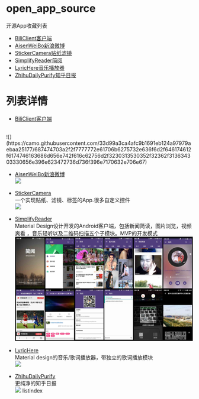 # open_app_source
开源App收藏列表
- [BiliClient客户端](#listindex)
- [AisenWeiBo新浪微博](https://github.com/wangdan/AisenWeiBo)
- [StickerCamera贴纸滤镜](https://github.com/Skykai521/StickerCamera)
- [SimplifyReader简阅](https://github.com/SkillCollege/SimplifyReader)
- [LyricHere音乐播放器](https://github.com/SkillCollege/SimplifyReader)
- [ZhihuDailyPurify知乎日报](https://github.com/izzyleung/ZhihuDailyPurify)




# 列表详情

- [BiliClient客户端](https://github.com/android-cjj/BiliClient)<br/>
<br/>
![](https://camo.githubusercontent.com/33d99a3ca4afc9b1691eb124a97979aebaa25177/687474703a2f2f7777772e61706b6275732e636f6d2f646174612f6174746163686d656e742f616c62756d2f3230313530352f32362f313634303330656e396e623472736d736f396e7170632e706e67)

- [AisenWeiBo新浪微博](https://github.com/wangdan/AisenWeiBo)<br/>
  ![](https://raw.githubusercontent.com/wangdan/AisenWeibo/master/resource/aisen1.gif)

- [StickerCamera](https://github.com/Skykai521/StickerCamera)<br/>
  一个实现贴纸、滤镜、标签的App.很多自定义控件<br/>
  ![](https://github.com/Skykai521/StickerCamera/blob/master/screenshot/Screenshot_01.gif)

- [SimplifyReader](https://github.com/SkillCollege/SimplifyReader)<br/>
  Material Design设计开发的Android客户端，包括新闻简读，图片浏览，视频爽看 ，音乐轻听以及二维码扫描五个子模块。MVP的开发模式<br/>
  ![](https://raw.githubusercontent.com/SkillCollege/server/master/SimplifyReader/images/all_in_one.jpg)

- [LyricHere](https://github.com/SkillCollege/SimplifyReader)<br/>
  Material design的音乐/歌词播放器，带独立的歌词播放模块<br/>
  ![](https://github.com/markzhai/LyricHere/blob/master/art/Screenshot_2015-09-12-23-14-37.jpg)

- [ZhihuDailyPurify](https://github.com/izzyleung/ZhihuDailyPurify)<br/>
   更纯净的知乎日报<br/>
  ![](https://raw.githubusercontent.com/izzyleung/ZhihuDailyPurify/master/ZhihuDailyPurify.png)
<a name="#listindex">listindex</a>
